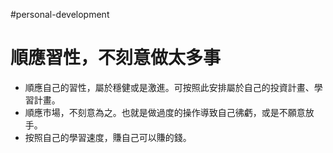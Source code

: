 #personal-development

# 順應習性，不刻意做太多事
- 順應自己的習性，屬於穩健或是激進。可按照此安排屬於自己的投資計畫、學習計畫。
- 順應市場，不刻意為之。也就是做過度的操作導致自己彿虧，或是不願意放手。
- 按照自己的學習速度，賺自己可以賺的錢。
